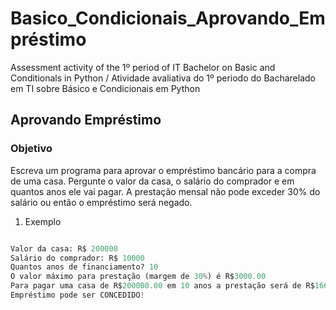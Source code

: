 # Basico_Condicionais_Aprovando_Empréstimo
Assessment activity of the 1º period of IT Bachelor on Basic and Conditionals in Python / Atividade avaliativa do 1º periodo do Bacharelado em TI sobre Básico e Condicionais em Python

## Aprovando Empréstimo

### Objetivo
Escreva um programa para aprovar o empréstimo bancário para a compra de uma casa. Pergunte o valor da casa, o salário do comprador e em quantos anos ele vai pagar. A prestação mensal não pode exceder 30% do salário ou então o empréstimo será negado.
1. Exemplo
```py

Valor da casa: R$ 200000
Salário do comprador: R$ 10000
Quantos anos de financiamento? 10
O valor máximo para prestação (margem de 30%) é R$3000.00
Para pagar uma casa de R$200000.00 em 10 anos a prestação será de R$1666.67
Empréstimo pode ser CONCEDIDO!
```
